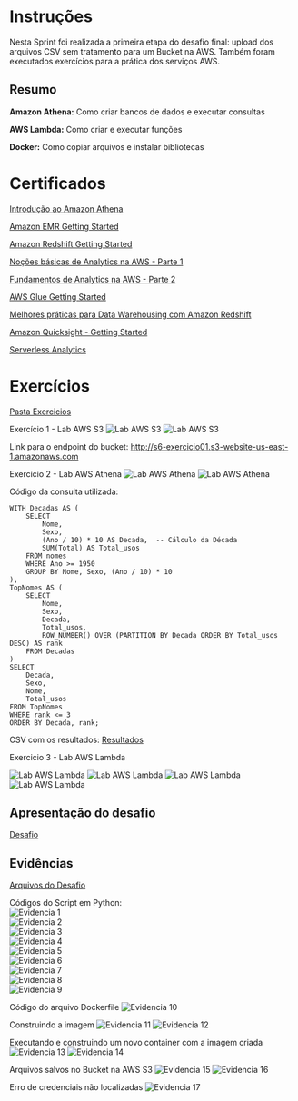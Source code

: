 # Instruções

Nesta Sprint foi realizada a primeira etapa do desafio final: upload dos arquivos CSV sem tratamento para um Bucket na AWS. Também foram executados exercícios para a prática dos serviços AWS.<br>

## Resumo

**Amazon Athena:** Como criar bancos de dados e executar consultas

**AWS Lambda:** Como criar e executar funções

**Docker:** Como copiar arquivos e instalar bibliotecas

# Certificados

[Introdução ao Amazon Athena](certificados/Amazon-Athena.pdf)

[Amazon EMR Getting Started](certificados/Amazon-EMR.pdf)

[Amazon Redshift Getting Started](certificados/Amazon-Redshift.pdf)

[Noções básicas de Analytics na AWS - Parte 1](certificados/Analytics1.pdf)

[Fundamentos de Analytics na AWS - Parte 2](certificados/Analytics2.pdf)

[AWS Glue Getting Started](certificados/AWS-Glue.pdf)

[Melhores práticas para Data Warehousing com Amazon Redshift](certificados/DWAmazon-Redshift.pdf)

[Amazon Quicksight - Getting Started](certificados/QuickSight.pdf)

[Serverless Analytics](certificados/Serverless-Analytics.pdf)


# Exercícios

[Pasta Exercicios](exercicios/)

Exercício 1 - Lab AWS S3
![Lab AWS S3](exercicios/01_01.png)
![Lab AWS S3](exercicios/01_02.png)

Link para o endpoint do bucket: http://s6-exercicio01.s3-website-us-east-1.amazonaws.com

Exercicio 2 - Lab AWS Athena
![Lab AWS Athena](exercicios/02_01.png)
![Lab AWS Athena](exercicios/02_02.png)

Código da consulta utilizada:
```
WITH Decadas AS (
    SELECT 
        Nome,
        Sexo,
        (Ano / 10) * 10 AS Decada,  -- Cálculo da Década
        SUM(Total) AS Total_usos
    FROM nomes
    WHERE Ano >= 1950
    GROUP BY Nome, Sexo, (Ano / 10) * 10
),
TopNomes AS (
    SELECT 
        Nome,
        Sexo,
        Decada,
        Total_usos,
        ROW_NUMBER() OVER (PARTITION BY Decada ORDER BY Total_usos DESC) AS rank
    FROM Decadas
)
SELECT 
    Decada,
    Sexo,
    Nome,
    Total_usos
FROM TopNomes
WHERE rank <= 3
ORDER BY Decada, rank;
```
CSV com os resultados:
[Resultados](exercicios/Ex2-Resultados.csv)

Exercicio 3 - Lab AWS Lambda

![Lab AWS Lambda](exercicios/03_01.png)
![Lab AWS Lambda](exercicios/03_02.png)
![Lab AWS Lambda](exercicios/03_03.png)
![Lab AWS Lambda](exercicios/03_04.png)

## Apresentação do desafio

[Desafio](desafio/README.md)

## Evidências

[Arquivos do Desafio](desafio/)

Códigos do Script em Python:<br>
![Evidencia 1](evidencias/01.png)<br>
![Evidencia 2](evidencias/02.png)<br>
![Evidencia 3](evidencias/03.png)<br>
![Evidencia 4](evidencias/04.png)<br>
![Evidencia 5](evidencias/05.png)<br>
![Evidencia 6](evidencias/06.png)<br>
![Evidencia 7](evidencias/07.png)<br>
![Evidencia 8](evidencias/08.png)<br>
![Evidencia 9](evidencias/09.png)

Código do arquivo Dockerfile
![Evidencia 10](evidencias/10.png)

Construindo a imagem
![Evidencia 11](evidencias/Exec_01.png)
![Evidencia 12](evidencias/Exec_02.png)

Executando e construindo um novo container com a imagem criada
![Evidencia 13](evidencias/Exec_03.png)
![Evidencia 14](evidencias/Exec_04.png)

Arquivos salvos no Bucket na AWS S3
![Evidencia 15](evidencias/Exec_05.png)
![Evidencia 16](evidencias/Exec_06.png)

Erro de credenciais não localizadas
![Evidencia 17](evidencias/Err_01.png)